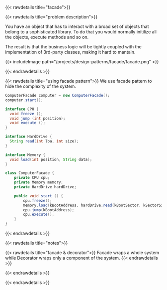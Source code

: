 {{< rawdetails title="facade">}}

{{< rawdetails title="problem description">}}

You have an object that has to interact with a broad set of objects that belong to a sophisticated library.
To do that you would normally initilize all the objects, execute methods and so on.

The result is that the business logic will be tightly coupled with the implementation of 3rd-party classes, making it hard to mantain.

{{< includeImage path="/projects/design-patterns/facade/facade.png" >}}

{{< endrawdetails >}}



{{< rawdetails title="using facade pattern">}}
We use facade pattern to hide the complexity of the system.

```java
ComputerFacade computer = new ComputerFacade();
computer.start();
```


```java
interface CPU {
  void freeze ();
  void jump (int position);
  void execute ();
}

interface HardDrive {
  String read(int lba, int size);
}

interface Memory {
  void load(int position, String data);
}

class ComputerFacade {
	private CPU cpu;
	private Memory memory;
	private HardDrive hardDrive;

	public void start () {
		cpu.freeze();
		memory.load(kBootAddress, hardDrive.read(kBootSector, kSectorSize));
		cpu.jump(kBootAddress);
		cpu.execute();
	}
}
```
{{< endrawdetails >}}



{{< rawdetails title="notes">}}

{{< rawdetails title="facade & decorator">}}
Facade wraps a whole system while Decorator wraps only a component of the system.
{{< endrawdetails >}}

{{< endrawdetails >}}


{{< endrawdetails >}}
